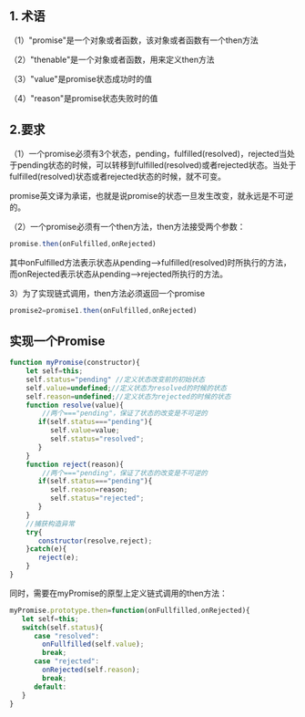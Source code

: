 ## 1. 术语

（1）"promise"是一个对象或者函数，该对象或者函数有一个then方法

（2）"thenable"是一个对象或者函数，用来定义then方法

（3）"value"是promise状态成功时的值

（4）"reason"是promise状态失败时的值

## 2.要求

（1）一个promise必须有3个状态，pending，fulfilled(resolved)，rejected当处于pending状态的时候，可以转移到fulfilled(resolved)或者rejected状态。当处于fulfilled(resolved)状态或者rejected状态的时候，就不可变。

promise英文译为承诺，也就是说promise的状态一旦发生改变，就永远是不可逆的。

（2）一个promise必须有一个then方法，then方法接受两个参数：

```javascript
promise.then(onFulfilled,onRejected)
```

其中onFulfilled方法表示状态从pending——>fulfilled(resolved)时所执行的方法，而onRejected表示状态从pending——>rejected所执行的方法。

3）为了实现链式调用，then方法必须返回一个promise

```javascript
promise2=promise1.then(onFulfilled,onRejected)
```



## 实现一个Promise

```javascript
function myPromise(constructor){
    let self=this;
    self.status="pending" //定义状态改变前的初始状态
    self.value=undefined;//定义状态为resolved的时候的状态
    self.reason=undefined;//定义状态为rejected的时候的状态
    function resolve(value){
        //两个==="pending"，保证了状态的改变是不可逆的
       if(self.status==="pending"){
          self.value=value;
          self.status="resolved";
       }
    }
    function reject(reason){
        //两个==="pending"，保证了状态的改变是不可逆的
       if(self.status==="pending"){
          self.reason=reason;
          self.status="rejected";
       }
    }
    //捕获构造异常
    try{
       constructor(resolve,reject);
    }catch(e){
       reject(e);
    }
}
```

同时，需要在myPromise的原型上定义链式调用的then方法：

``` javascript
myPromise.prototype.then=function(onFullfilled,onRejected){
   let self=this;
   switch(self.status){
      case "resolved":
        onFullfilled(self.value);
        break;
      case "rejected":
        onRejected(self.reason);
        break;
      default:       
   }
}
```

